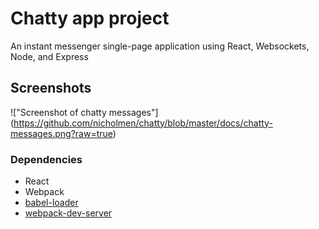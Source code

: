 # Chatty app project

An instant messenger single-page application using React, Websockets, Node, and Express

## Screenshots 

!["Screenshot of chatty messages"] (https://github.com/nicholmen/chatty/blob/master/docs/chatty-messages.png?raw=true)

### Dependencies

* React
* Webpack
* [babel-loader](https://github.com/babel/babel-loader)
* [webpack-dev-server](https://github.com/webpack/webpack-dev-server)
